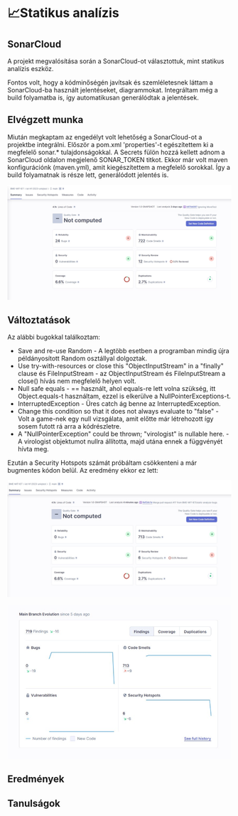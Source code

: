# 📈Statikus analízis

## SonarCloud

A projekt megvalósítása során a SonarCloud-ot választottuk, mint statikus analízis eszköz. 

Fontos volt, hogy a kódminőségén javítsak és szemléletesnek láttam a SonarCloud-ba használt jelentéseket, diagrammokat.
Integráltam még a build folyamatba is, így automatikusan generálódtak a jelentések.

## Elvégzett munka

Miután megkaptam az engedélyt volt lehetőség a SonarCloud-ot a projektbe integrálni. Először a pom.xml 'properties'-t egészítettem ki a megfelelő sonar.* tulajdonságokkal. A Secrets fülön hozzá kellett adnom a SonarCloud oldalon megjelenő SONAR_TOKEN titkot. Ekkor már volt maven konfigurációnk (maven.yml), amit kiegészítettem a megfelelő sorokkal. Így a build folyamatnak is része lett, generálódott jelentés is.

![SonarCloudBefore](../doc/img/sonarcloud1.jpg)

## Változtatások

Az alábbi bugokkal találkoztam: 
- Save and re-use Random - A legtöbb esetben a programban mindig újra példányosított Random osztállyal dolgoztak.
- Use try-with-resources or close this "ObjectInputStream" in a "finally" clause és FileInputStream - az ObjectInputStream és FileInputStream a close() hívás nem megfelelő helyen volt.
- Null safe equals - == használt, ahol equals-re lett volna szükség, itt Object.equals-t használtam, ezzel is elkerülve a NullPointerExceptions-t.
- InterruptedException - Üres catch ág benne az InterruptedException.
- Change this condition so that it does not always evaluate to "false" - Volt a game-nek egy null vizsgálata, amit előtte már létrehozott így sosem futott rá arra a kódrészletre.
- A "NullPointerException" could be thrown; "virologist" is nullable here. - A virologist objektumot nullra állította, majd utána ennek a függvényét hívta meg.

Ezután a Security Hotspots számát próbáltam csökkenteni a már bugmentes kódon belül. Az eredmény ekkor ez lett:

![SonarCloudAfterFirstChanges](../doc/img/sonarcloud2.jpg)

![SonarCloudAfterFirstChanges2](../doc/img/sonarcloud2_2.jpg)


## Eredmények

## Tanulságok
